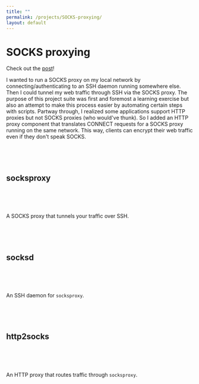```yaml
---
title: ""
permalink: /projects/SOCKS-proxying/
layout: default
---
```

# SOCKS proxying

Check out the [post](/2019/10/11/SOCKS-proxying.html)!

I wanted to run a SOCKS proxy on my local network by connecting/authenticating to an SSH daemon running somewhere else. Then I could tunnel my web traffic through SSH via the SOCKS proxy. The purpose of this project suite was first and foremost a learning exercise but also an attempt to make this process easier by automating certain steps with scripts. Partway through, I realized some applications support HTTP proxies but not SOCKS proxies (who would've thunk). So I added an HTTP proxy component that translates CONNECT requests for a SOCKS proxy running on the same network. This way, clients can encrypt their web traffic even if they don't speak SOCKS.

## socksproxy <a href="https://github.com/zbo14/socksproxy"><svg class="svg-icon" style="vertical-align:middle"><use xlink:href="{{ '/assets/minima-social-icons.svg#github' | relative_url }}"></use></svg></a>

A SOCKS proxy that tunnels your traffic over SSH.

## socksd <a href="https://github.com/zbo14/socksd"><svg class="svg-icon" style="vertical-align:middle"><use xlink:href="{{ '/assets/minima-social-icons.svg#github' | relative_url }}"></use></svg></a>

An SSH daemon for `socksproxy`.

## http2socks <a href="https://github.com/zbo14/http2socks"><svg class="svg-icon" style="vertical-align:middle"><use xlink:href="{{ '/assets/minima-social-icons.svg#github' | relative_url }}"></use></svg></a>

An HTTP proxy that routes traffic through `socksproxy`.
